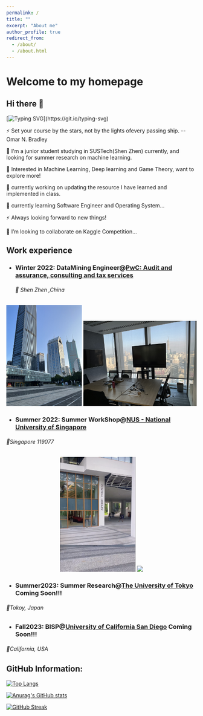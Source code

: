 ```yaml
---
permalink: /
title: ""
excerpt: "About me"
author_profile: true
redirect_from: 
  - /about/
  - /about.html
---
```


# Welcome to my homepage



## Hi there 👋

[![Typing SVG](https://readme-typing-svg.demolab.com?font=Fira+Code&pause=1000&width=435&lines=Hi%2C+I'm+He+Zhu;Nice+to+meet+you!)](https://git.io/typing-svg)

⚡ Set your course by the stars, not by the lights ofevery passing ship. --Omar N. Bradley

🌱 I'm a junior student studying in SUSTech(Shen Zhen) currently, and looking for summer research on machine learning.

🔭 Interested in Machine Learning, Deep learning and Game Theory, want to explore more!

🔭 currently working on updating the resource I have learned and implemented in class.

🌱 currently learning Software Engineer and Operating System...

⚡ Always looking forward to new things!

👯 I’m looking to collaborate on Kaggle Competition... 



## Work experience



* ### Winter 2022:  DataMining Engineer@[PwC: Audit and assurance, consulting and tax services](https://www.pwc.com/) 

  ###### 📍 Shen Zhen ,China

<center class="half">    <img src="/images/pwc1.png" width="200"/> <img src="/images/pwc2.png" width="300"/></center>

* ### Summer 2022:  Summer WorkShop@[NUS - National University of Singapore](https://nus.edu.sg/)

######             📍Singapore 119077

<center class="half">    <img src="/images/nus1.png" width="200"/> <img src="/images/nus2.png" width="300"/></center>



* ### Summer2023: Summer Research@[The University of Tokyo](https://www.u-tokyo.ac.jp/en/) Coming Soon!!! 

######                     📍Tokoy, Japan



* ### Fall2023: BISP@[University of California San Diego](https://ucsd.edu/) Coming Soon!!!

######                     📍California, USA 





## GitHub Information:

[![Top Langs](https://github-readme-stats.vercel.app/api/top-langs/?username=zhuchichi56&layout=compact)](https://github.com/anuraghazra/github-readme-stats)

[![Anurag's GitHub stats](https://github-readme-stats.vercel.app/api?username=zhuchichi56&show_icons=true&count_private=true&theme=radical)](https://github.com/anuraghazra/github-readme-stats)

[![GitHub Streak](https://github-readme-streak-stats.herokuapp.com/?user=zhuchichi56&theme=blue-green)](https://git.io/streak-stats)
